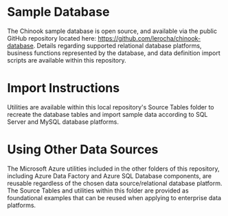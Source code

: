 # Sample Database

The Chinook sample database is open source, and available via the public GitHub repository located here: https://github.com/lerocha/chinook-database. Details regarding supported relational database platforms, business functions represented by the database, and data definition import scripts are available within this repository.

# Import Instructions

Utilities are available within this local repository's Source Tables folder to recreate the database tables and import sample data according to SQL Server and MySQL database platforms.

# Using Other Data Sources

The Microsoft Azure utilities included in the other folders of this repository, including Azure Data Factory and Azure SQL Database components, are reusable regardless of the chosen data source/relational database platform. The Source Tables and utilities within this folder are provided as foundational examples that can be reused when applying to enterprise data platforms.
